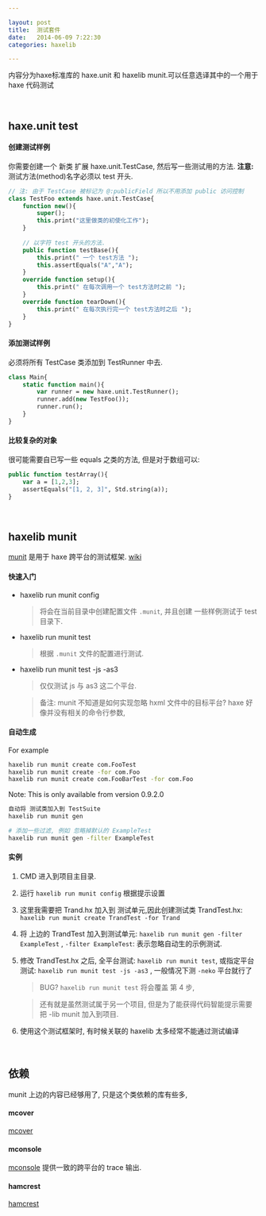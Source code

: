 ```yaml
---

layout: post
title:  测试套件
date:   2014-06-09 7:22:30
categories: haxelib

---
```


内容分为haxe标准库的 haxe.unit 和 haxelib munit.可以任意选译其中的一个用于 haxe 代码测试
 
<!-- more -->

<br />

haxe.unit test
------

#### 创建测试样例

你需要创建一个 新类 扩展 haxe.unit.TestCase, 然后写一些测试用的方法. **注意:** 测试方法(method)名字必须以 test 开头.

```haxe
// 注: 由于 TestCase 被标记为 @:publicField 所以不用添加 public 访问控制
class TestFoo extends haxe.unit.TestCase{
	function new(){
		super();
		this.print("这里做类的初使化工作");
	}
	
	// 以字符 test 开头的方法.
	public function testBase(){
		this.print(" 一个 test方法 ");
		this.assertEquals("A","A");
	}
	override function setup(){
		this.print(" 在每次调用一个 test方法时之前 ");
	}
	override function tearDown(){
		this.print(" 在每次执行完一个 test方法时之后 ");
	}
}
```

#### 添加测试样例

必须将所有 TestCase 类添加到 TestRunner 中去.

```haxe
class Main{
	static function main(){
		var runner = new haxe.unit.TestRunner();
		runner.add(new TestFoo());
		runner.run();	
	}
}
```

#### 比较复杂的对象

很可能需要自已写一些 equals 之类的方法, 但是对于数组可以:

```haxe
public function testArray(){
	var a = [1,2,3];
	assertEquals("[1, 2, 3]", Std.string(a));
}
```

<br />

haxelib munit
------

[munit] 是用于 haxe 跨平台的测试框架. [wiki]

[wiki]:https://github.com/massiveinteractive/MassiveUnit/wiki

[munit]:https://github.com/massiveinteractive/MassiveUnit/


#### 快速入门

 * haxelib run munit config

 	> 将会在当前目录中创建配置文件 `.munit`, 并且创建 一些样例测试于 test 目录下.

 * haxelib run munit test

 	> 根据 `.munit` 文件的配置进行测试.

 * haxelib run munit test -js -as3

 	> 仅仅测试 js 与 as3 这二个平台.

 	> 备注: munit 不知道是如何实现忽略 hxml 文件中的目标平台? haxe 好像并没有相关的命令行参数,  	




#### 自动生成

For example

```bash
haxelib run munit create com.FooTest
haxelib run munit create -for com.Foo
haxelib run munit create com.FooBarTest -for com.Foo
```

Note: This is only available from version 0.9.2.0

```bash
自动将 测试类加入到 TestSuite
haxelib run munit gen

# 添加一些过滤, 例如 忽略掉默认的 ExampleTest
haxelib run munit gen -filter ExampleTest
```


#### 实例

 1. CMD 进入到项目主目录.

 2. 运行 `haxelib run munit config` 根据提示设置

 3. 这里我需要把 Trand.hx 加入到 测试单元,因此创建测试类 TrandTest.hx:  `haxelib run munit create TrandTest -for Trand`

 4. 将 上边的 TrandTest 加入到测试单元: `haxelib run munit gen -filter ExampleTest` , `-filter ExampleTest`: 表示忽略自动生的示例测试.

 5. 修改 TrandTest.hx 之后, 全平台测试: `haxelib run munit test`, 或指定平台测试: `haxelib run munit test -js -as3` , 一般情况下测 `-neko` 平台就行了

	> BUG? `haxelib run munit test` 将会覆盖 第 4 步, 
	
	> 还有就是虽然测试属于另一个项目, 但是为了能获得代码智能提示需要把 -lib munit 加入到项目.
	
 6. 使用这个测试框架时, 有时候关联的 haxelib 太多经常不能通过测试编译


<br />


依赖
------

munit 上边的内容已经够用了, 只是这个类依赖的库有些多,

#### mcover

[mcover](https://github.com/massiveinteractive/mcover) 

#### mconsole

[mconsole](https://github.com/massiveinteractive/mconsole) 提供一致的跨平台的 trace 输出.

#### hamcrest

[hamcrest](https://github.com/mikestead/hamcrest-haxe)

<br />

